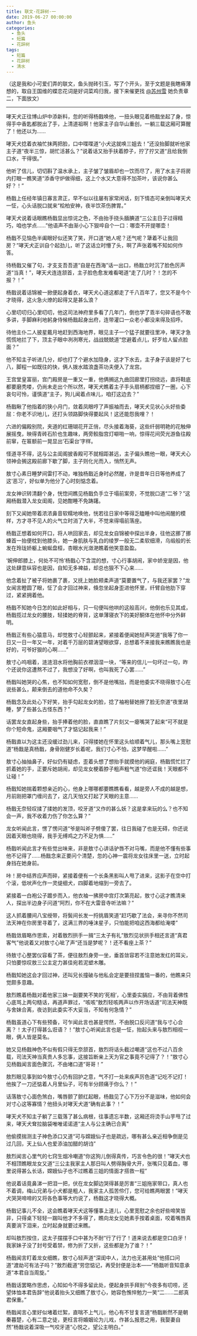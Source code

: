 ```yaml
---
title: 联文·花辞树·一
date: 2019-06-27 00:00:00
author: 鱼头
categories: 
  - 鱼头
  - 短篇
  - 花辞树
tags: 
  - 短篇
  - 花辞树
  - 清水
---
```


（这是我和小可爱们弄的联文，鱼头抛砖引玉，写了个开头，至于文题是我瞎瘠薄想的，取自王国维的蝶恋花词是好词菜鸡归我，接下来催更找 [@苏州雪](/categories/?category=渣渣辉爱蓬蓬裙) 她负责章二，下面放文）

<!-- more -->

---

哮天犬正往博山炉中添新料，忽的听得杨戬唤他，一扭头眼见着杨戬坐起了身，惊得手中香匙都脱出了手，上清道祖啊！他家主子自华山重创，一躺三载这厢可算醒了！他还以为……

哮天犬捻着衣袖忙抹两把脸，口中喋喋道“小犬这就唤三姐去！”还没抬脚就听他家主子道“夜半三惊，胡忙活甚么？”说着话又抬手扶着脖子，拧了拧又道“且给我倒口水，干得很。”

他听了信儿，切切斟了温水承上，主子皱了皱眉却也一饮而尽了，用了水主子将房内打眼一瞧笑道“添香守炉做得细，这上个水又大意得不加茶叶，该说你甚么好？！”

杨戬上任经年镇日寡言肃正，早不似以往屡有家常闲话，刻下情态可亲倒叫哮天犬一怔，心头话脱口就来“桧柏安神，夜半饮茶伤脾胃。”

哮天犬说着话眼瞧杨戬显出惊诧之色，不由抬手挠头腼腆道“三公主日子过得精巧，咱也学点……”他语声不由渐小心下狠啐自个一口：哪壶不开提哪壶！

杨戬不见恼色半阖眼好似还笑了笑，开口道“她人呢？还气呢？犟着不让我回房？”哮天犬正训自个起劲儿，听了这话立时懵了头，啊了声张着嘴不知如何作答。

待杨戬又催了句，才支支吾吾道“自是在西海”话一出口，杨戬立时沉了脸色厉声道“当真！”，哮天犬连连颔首，主子脸色愈发难看喝道“走了几时？！怎的不报？！”

杨戬说着话锦被一掀便起身着衣，哮天犬心道这都走了千八百年了，您又不是今个才晓得，这火急火燎的起得又是甚么浪？

心里叨叨归心里叨叨，他这司法神府里多看了几年门，倒也学了乖半句碎语也不敢多讲，手脚麻利地躬身侍候杨戬起身出府，连带灌口一众老小都没来得及招呼。

待他主仆二人披星戴月地赶到西海地界，眼见主子一个猛子就要往里冲，哮天才急慌慌地拦了下，顶主子眼中冽冽寒光，战战兢兢道“您避着点儿，好歹给人留点脸面？”

他不知主子听进几分，却也打了个避水加隐身，这才下水去，主子身子该是好了七八，脚程一如既往的快，俩人拨水踏浪盏茶功夫便入了龙宫。

王宫堂皇富丽，宫门殿房是一重又一重，他俩搁这九曲回廊里打拐绕远，直将鞋底都要磨秃喽，仍尚未走出个所以然，哮天犬瞧着主子手头扇柄都捏细了一圈，心下哀句可怜，谨慎道“主子，狗儿闻着点味儿，咱打这边去？”

杨戬瞅了他指着的狭小月门，敛着凤眼哼了声振袖而去，哮天犬见状心头好些委屈：你老不识地儿，还打头领路脚快得要起风！这还能怨我哩？！

六进的偏殿别院，夹道的红珊瑚花开正俏，尽头接着海葵，这些纤弱明艳的花触伸展摇曳，映得青砖石阶也生趣味，两旁鲛脂宫灯噼啪一响，惊得花间荧光游鱼往殿前窜，在匾额前一晃显出‘石渠台’字样。

怪道寻不得，这与公主闺阁披香殿可不就相距甚远，主子偏头瞧他一眼，哮天犬心领神会搁这殿前廊下歇了脚，主子则化光而入，悄然无声。

敖寸心素日睡梦间雷打不动，唯独杨戬近身时必然醒，许是昔年日日等他养成了这‘恶习’，好似单为他分了心时刻惦念着。

龙女神识转清翻个身，恍惚间瞧见杨戬负手立于塌前案旁，不觉脱口道“二爷？”这厢杨戬潜入龙女闺阁，见她酣睡不免踌躇。

刻下又闻她带着浓浓鼻音软糯地唤他，恍若往日家中等得乏瞌睡中叫他闹醒的模样，方才寻不见人的火气立时消了大半，不觉来得塌前落座。

杨戬正想着如何开口，将人哄回家去，却见龙女自锦被中探出半身，往他这挪了挪螓首一抬便枕到他膝头，她一身肌肤与乳白的绫罗一般无二柔软细滑，乌缎般的长发在玲珑娇躯上蜿蜒盘桓，杏眼水光潋滟瞧着他笑意盈盈。

‘婉伸郎膝上，何处不可怜’杨戬心下含混的想，寸心行事胡闹，家中娇宠是因，他这处肆意纵容也是因，自知无多裨益，却总也狠不下心来……

他念着扯了被子将她裹了裹，又抚上她脸颊柔声道“莫要置气了，与我还家罢？”龙女闻言瞪圆了眼，怔了会才回过神来，倏忽坐起身歪进他怀里，纤臂自他肋下穿过，紧紧拥着他。

杨戬不知她今日怎的如此好相与，只一句便叫他哄的这般高兴，他倒也乐见其成，杨戬揽过龙女的腰肢，轻揉她的脊背，这单薄寝衣下的美好酮体在他怀中分外鲜明。

杨戬正有些心猿意马，却觉敖寸心轻颤起来，紧接着便闻她轻声哭道“我等了你一日又一日一年又一年，对着千万层的碧涛望眼欲穿，总想着不来接我来瞧瞧我也是好的，可爷好狠的心啊……”

敖寸心呜咽着，涟涟泪水将他胸前衣襟洇湿一块，“等来的信儿一句坏过一句，昨个还说你这遭熬不过了，我想没了好啊，也叫我死了心罢……”

杨戬叫她哭的心焦，也不知如何宽慰，倒不是他嘴拙，而是他委实不晓得敖寸心在说些甚么，颠来倒去的道他命不久矣？

杨戬念及此处心下好笑，抬手勾起龙女的脸，捻了袖袍替她擦了脸无奈道“夜里胡睡，梦了些甚么古怪东西？”

话罢龙女直起身些，抬手捧着他的脸，直直瞧了片刻又一瘪嘴哭了起来“可不就是你个短命鬼，这厢要咽气了才惦记起我来！”

杨戬直以为这主还没缓过劲儿来，只得搂她在怀里这头给顺着气儿，那头嘴上宽慰道“杨戬是真杨戬，身骨刚健岁长着呢，我们寸心不怕，这梦早醒啦……”

敖寸心抽抽鼻子，好似仍有疑虑，歪着头想了想抬手就摸他的阙庭，杨戬慌忙拦了抓着她的手，正要斥她胡闹，却见龙女梗着脖子粗声粗气道“你还诓我！天眼都不让碰！”

杨戬知她揣着颗想亲近的心，他身上哪哪都要瞧瞧看看，越是旁人不成的越是想，月前刚把罩门缠问去了，这几天怕又打起了天眼的主意……

杨戬无奈轻叹揉了揉她的发顶，咬牙道“又作的甚么妖？这是拿来玩的么？也不知会一声，我不收着力伤了你怎么算？”

龙女听闻此言，愣了愣问道“爷是叫斧子劈傻了罢，往日我碰了也是无碍，你还说因着天眼也晓得，我手无缚鸡之力不足为惧……”

杨戬听闻此言才有些觉出味来，非是敖寸心讲话驴唇不对马嘴，而是他不懂有些事他不记得了……杨戬念来正要问个清楚，忽的心神一震将龙女往床里一送，立时起身挡在她身前。

咔！房中结界应声而碎，紧接着便有一个长条黑影叫人甩了进来，这影子在空中打个滚，低吠声化作一灵缇细犬，四脚着地缩到一旁去了。

紧接着一白袍公子踱步而入，他衣袖一拂房中宫灯次第亮起，敖寸心这才瞧清来人，探出半边身子问道“阿烈，你不在大雷音寺听法嘛？”

这人抓着腰间八宝绶带，将鬓间长发一捋挑眉笑道“赶巧歇了法会，来寻你不然司法天神在你房里寻着了，这满三界的唾沫星子，只怕能把咱这西海都给淹喽”

杨戬敛眉略作思索，对着敖烈拱手一揖“三太子有礼”敖烈见状拱手相还言道“真君客气”他说着又对敖寸心呲了声“还当是梦呢？！还不看座上茶？”

待敖寸心整罢仪容看了茶，便往敖烈身旁一坐，垂首敛容若不注意她发红的耳尖，只怕要惊叹敖三公主定力甚佳宛若泥塑木雕。

杨戬知她这会才回过神，还叫兄长撞破与他私会定是要扭捏羞恼一番的，他瞧来只觉颇多意趣。

敖烈瞧着杨戬对着他家三妹一副要笑不笑的‘死相’，心里委实膈应，不由背着佛性心底骂上两句糙话，再道声罪过，“咳咳”敖烈轻咳两声以作开场话道“司法天神既与舍妹合离，夜访到此委实不大妥当，不知有何急情？”

杨戬虽道心下有些预备，可乍闻此言也甚是愕然，不由脱口反问道“我与寸心合离？！太子打得甚么诳语？！”敖寸心听闻此言也是一怔，抬起头来与敖烈相视一眼，俩人皆是莫名。

她又见杨戬神色不似有假只得无奈颔首，敖烈将话头截过嘲道“这也不过八百余载，司法天神当真贵人多忘事，这接旨断亲上天为官之事竟不记得了？！”敖寸心见杨戬闻言面色骤沉，不由堵口道“哥哥！”

敖烈眼见事到如今敖寸心仍有回护之意，气不打一处来疾声厉色道“记吃不记打！他挨了一刀还惦着人月里仙子，可有半分顾痛于你么？！”

话落敖寸心面色煞白，嘴唇颤了颤红起眼，杨戬见了心下万分不是滋味，他如何会对寸心这等寡情？他扭头对哮天犬道“确有此事？！”

哮天犬不知主子躺了三载落了甚么病根，往事遗忘半数，这厢还将烫手山芋甩了过来，哮天犬耷拉脑袋唯唯诺诺道“主人与公主确已合离”

他偷摸揣测主子神色添口又道“可与嫦娥仙子也是疏远，哪有甚么亲近相争倒是见过几回，天上仙人也爱添油加醋的胡诌”

敖烈闻言心里气的七窍生烟冷嘲道“你这狗儿倒得真传，巧言令色的很！”哮天犬也不相顶瞧眼龙女又道“三公主我家主人那日叫人劈得胸骨大开，张嘴只见着血，哪里说得甚么长话，嫦娥仙子也不过瞧着三姐的情面才搭救一程”

他说着话竟鼻涕一把泪一把，伏在龙女脚边哭得甚是厉害“三姐拖家带口，真人也不着调，梅山兄弟与小犬都是粗人，我家主人孤苦伶仃，您可给瞧两眼罢！”哮天犬哭哭啼啼的又将各色事等大约说了，杨戬这才晓得大概。

杨戬记事儿不全，这会瞧着哮天犬这等懂事上道儿，心里宽慰之余也好些啼笑皆非，只得桌下轻轻一踹叫他才不多得了，瞧向龙女见她素手按着桌面，咬着嘴唇真真要淌下泪来，立时起身就要过来瞧。

却叫敖烈按住，这太子摆摆手口中甚为不耐“行了行了！道来说去都是空口白牙！我家妹子没了封号受着禁，修为折了又折，这些都是为了谁？！”

杨戬闻言盯着龙女细瞧，敖寸心轻声道“深闺中人，法力也无甚用处”他搭口问道“渡劫可有法子吗？”敖烈截道“劳您惦记，再受封便是治本——”杨戬听音知意承道“本君自当周旋。”

杨戬话罢略作思虑，心知如今不得多留此处，便起身拱手拜别“今夜多有叨唠，还望体恤本君告辞”他说着抬头又细瞧了敖寸心，她容色憔悴勉力一笑“二……二郎真君保重。”

杨戬闻言心里好似堵着烂絮，直喘不上气儿，他心有不甘复言道“杨戬断然不是朝秦暮楚，心有二意之徒，更枉言将婚姻论为儿戏，作甚么报恩之用，我娶妻自然”杨戬说着深吸一气咬牙道“心悦之，望公主明白。”
